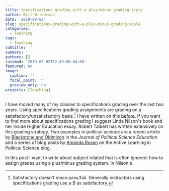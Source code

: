 ```yaml
---
title: Specifications grading with a plus/minus grading scale
author: Bill Wilkerson
date: '2019-08-02'
slug: specifications-grading-with-a-plus-minus-grading-scale
categories:
  - Teaching
tags:
  - Teaching
subtitle: ''
summary: ''
authors: []
lastmod: '2019-08-02T12:49:00-04:00'
featured: no
image:
  caption: ''
  focal_point: ''
  preview_only: no
projects: [Teaching]
---
```


I have moved many of my classes to specifications grading over the last two years. Using specifications grading assignments are grading on a satisfactory/unsatisfactory basis.[^1] I have written on this [before](http://activelearningps.com/2017/08/02/specification-grading-in-an-online-course/). If you want to find more about specifications grading I suggest Linda Nilson's book and her Inside Higher Education essay. Robert Talbert has written extensively on this grading strategy. Two examples in political science are a recent article by [Blackstone and Oldmixon](https://www.tandfonline.com/doi/abs/10.1080/15512169.2018.1447948) in the _Journal of Political Science Education_ and a series of blog posts by [Amanda Rosen](http://activelearningps.com/2016/03/30/specifications-grading/) on the Active Learning in Political Science blog. 

In this post I want to write about subject related that is often ignored: how to assign grades using a plus/minus grading system. In Nilson's 

[^1]: Satisfactory doesn't mean pass/fail. Generally instructors using specifications grading use a B as satisfactory. 